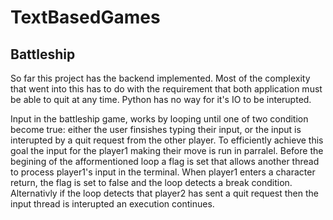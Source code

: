 # TextBasedGames

## Battleship
So far this project has the backend implemented. Most of the complexity that went into this has to do with the requirement that both application must be able to quit at any time. Python has no way for it's IO to be interupted.

Input in the battleship game, works by looping until one of two condition become true: either the user finsishes typing their input, or the input is interupted by a quit request from the other player. To efficiently achieve this goal the input for the player1 making their move is run in parralel. Before the begining of the afformentioned loop a flag is set that allows another thread to process player1's input in the terminal. When player1 enters a character return, the flag is set to false and the loop detects a break condition. Alternativly if the loop detects that player2 has sent a quit request then the input thread is interupted an execution continues.

